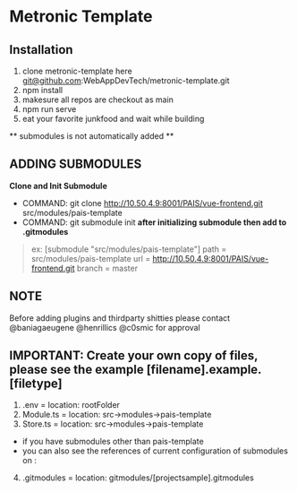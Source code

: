 # Metronic Template

## Installation

1. clone metronic-template here git@github.com:WebAppDevTech/metronic-template.git
2. npm install
3. makesure all repos are checkout as main
4. npm run serve
5. eat your favorite junkfood and wait while building

** submodules is not automatically added **
## ADDING SUBMODULES ##
**Clone and Init Submodule**
- COMMAND: git clone http://10.50.4.9:8001/PAIS/vue-frontend.git src/modules/pais-template
- COMMAND: git submodule init
**after initializing submodule then add to .gitmodules**
> ex: [submodule "src/modules/pais-template"]
>	path = src/modules/pais-template
>	url = http://10.50.4.9:8001/PAIS/vue-frontend.git
>	branch = master


## NOTE
Before adding plugins and thirdparty shitties
please contact @baniagaeugene @henrillics @c0smic for approval

## IMPORTANT: Create your own copy of files, please see the example [filename].example.[filetype]
1. .env = location: rootFolder
2. Module.ts = location: src->modules->pais-template
3. Store.ts = location: src->modules->pais-template

* if you have submodules other than pais-template
* you can also see the references of current configuration of submodules on : 
4. .gitmodules = location: gitmodules/[projectsample].gitmodules

